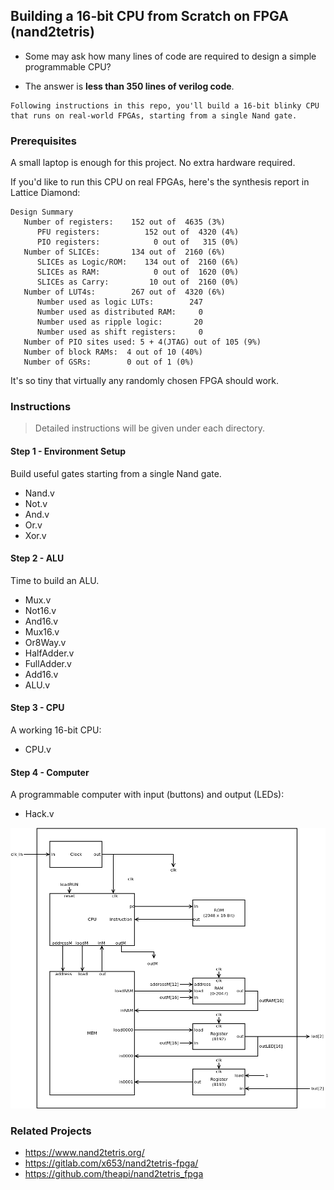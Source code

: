 ## Building a 16-bit CPU from Scratch on FPGA (nand2tetris) 

- Some may ask how many lines of code are required to design a simple programmable CPU?

- The answer is **less than 350 lines of verilog code**.

```
Following instructions in this repo, you'll build a 16-bit blinky CPU that runs on real-world FPGAs, starting from a single Nand gate.
```

### Prerequisites

A small laptop is enough for this project. No extra hardware required.

If you'd like to run this CPU on real FPGAs, here's the synthesis report in Lattice Diamond:

```
Design Summary
   Number of registers:    152 out of  4635 (3%)
      PFU registers:          152 out of  4320 (4%)
      PIO registers:            0 out of   315 (0%)
   Number of SLICEs:       134 out of  2160 (6%)
      SLICEs as Logic/ROM:    134 out of  2160 (6%)
      SLICEs as RAM:            0 out of  1620 (0%)
      SLICEs as Carry:         10 out of  2160 (0%)
   Number of LUT4s:        267 out of  4320 (6%)
      Number used as logic LUTs:        247
      Number used as distributed RAM:     0
      Number used as ripple logic:       20
      Number used as shift registers:     0
   Number of PIO sites used: 5 + 4(JTAG) out of 105 (9%)
   Number of block RAMs:  4 out of 10 (40%)
   Number of GSRs:        0 out of 1 (0%)
```

It's so tiny that virtually any randomly chosen FPGA should work.

### Instructions

> Detailed instructions will be given under each directory.

#### Step 1 - Environment Setup

Build useful gates starting from a single Nand gate.

- Nand.v
- Not.v
- And.v
- Or.v
- Xor.v

#### Step 2 - ALU

Time to build an ALU.

- Mux.v
- Not16.v
- And16.v
- Mux16.v
- Or8Way.v
- HalfAdder.v
- FullAdder.v
- Add16.v
- ALU.v

#### Step 3 - CPU

A working 16-bit CPU:

- CPU.v

#### Step 4 - Computer

A programmable computer with input (buttons) and output (LEDs):

- Hack.v

![](./3-Hack/img/Hack1.png)

### Related Projects

- https://www.nand2tetris.org/
- https://gitlab.com/x653/nand2tetris-fpga/
- https://github.com/theapi/nand2tetris_fpga